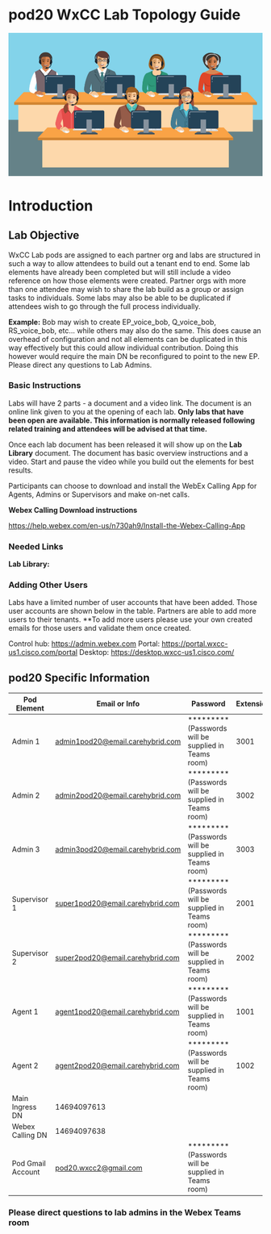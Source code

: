 # pod20 WxCC Lab Topology Guide 

![description](/images/webexcclab.jpg)



# Introduction

## Lab Objective

WxCC Lab pods are assigned to each partner org and labs are structured in such a way to allow attendees to build out a tenant end to end.  Some lab elements have already been completed but will still include a video reference on how those elements were created.  Partner orgs with more than one attendee may wish to share the lab build as a group or assign tasks to individuals.  Some labs may also be able to be duplicated if attendees wish to go through the full process individually.

**Example:**
Bob may wish to create EP_voice_bob, Q_voice_bob, RS_voice_bob, etc... while others may also do the same.  This does cause an overhead of configuration and not all elements can be duplicated in this way effectively but this could allow individual contribution. Doing this however would require the main DN be reconfigured to point to the new EP. Please direct any questions to Lab Admins.

### Basic Instructions

Labs will have 2 parts - a document and a video link.  The document is an online link given to you at the opening of each lab.  **Only labs that have been open are available.  This information is normally released following related training and attendees will be advised at that time.**

Once each lab document has been released it will show up on the **Lab Library** document.  The document has basic overview instructions and a video.  Start and pause the video while you build out the elements for best results.

Participants can choose to download and install the WebEx Calling App for Agents, Admins or Supervisors and make on-net calls.

**Webex Calling Download instructions**

https://help.webex.com/en-us/n730ah9/Install-the-Webex-Calling-App

### Needed Links 
**Lab Library:**  

### Adding Other Users
Labs have a limited number of user accounts that have been added.  Those user accounts are shown below in the table.  Partners are able to add more users to their tenants.
**To add more users please use your own created emails for those users and validate them once created.
 

Control hub: https://admin.webex.com
Portal: https://portal.wxcc-us1.cisco.com/portal
Desktop: https://desktop.wxcc-us1.cisco.com/

## pod20 Specific Information

| Pod Element        | Email or Info                   | Password  | Extension |
|--------------------|---------------------------------|-----------|-----------|
| Admin 1            | admin1pod20@email.carehybrid.com | ********* (Passwords will be supplied in Teams room) | 3001      |
| Admin 2            | admin2pod20@email.carehybrid.com | ********* (Passwords will be supplied in Teams room) | 3002      |
| Admin 3            | admin3pod20@email.carehybrid.com | ********* (Passwords will be supplied in Teams room) | 3003      |
| Supervisor 1       | super1pod20@email.carehybrid.com | ********* (Passwords will be supplied in Teams room) | 2001      |
| Supervisor 2       | super2pod20@email.carehybrid.com | ********* (Passwords will be supplied in Teams room) | 2002      |
| Agent 1            | agent1pod20@email.carehybrid.com | ********* (Passwords will be supplied in Teams room) | 1001      |
| Agent 2            | agent2pod20@email.carehybrid.com | ********* (Passwords will be supplied in Teams room) | 1002      |
| Main Ingress DN | 14694097613                    |           |           |
| Webex Calling DN  | 14694097638                   |           |           |
| Pod Gmail Account  | pod20.wxcc2@gmail.com            | ********* (Passwords will be supplied in Teams room) |           |

### Please direct questions to lab admins in the Webex Teams room


